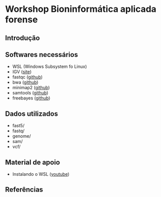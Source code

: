 # Workshop Bioninformática aplicada forense


## Introdução

## Softwares necessários
- WSL (Windows Subsystem fo Linux)
- IGV ([site](https://software.broadinstitute.org/software/igv/download))
- fastqc ([github](https://github.com/s-andrews/FastQC))
- bwa ([github](https://github.com/lh3/bwa))
- minimap2 ([github](https://github.com/lh3/minimap2))
- samtools ([github](https://github.com/samtools/samtools))
- freebayes ([github](https://github.com/freebayes/freebayes))
## Dados utilizados
- fast5/
- fastq/
- genome/
- sam/
- vcf/

## Material de apoio
- Instalando o WSL ([youtube](https://www.youtube.com/watch?v=MaTe1qBTaic))
## Referências
